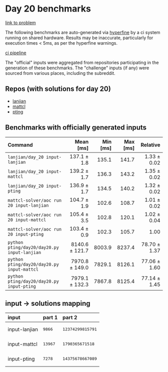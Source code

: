 # Day 20 benchmarks

[link to problem](http://adventofcode.com/2022/day/20)

The following benchmarks are auto-generated via [hyperfine](https://github.com/sharkdp/hyperfine) by a ci system running on shared hardware. Results may be inaccurate, particularly for execution times < 5ms, as per the hyperfine warnings.

[ci pipeline](http://ci.papercode.net:8080/teams/aoc2022/pipelines/aoc-compare-2022)

The "official" inputs were aggregated from repositories participating in the generation of these benchmarks. The "challenge" inputs (if any) were sourced from various places, including the subreddit.

## Repos (with solutions for day 20)


- [lanjian](https://github.com/LanJian/aoc-2022)
- [mattcl](https://github.com/mattcl/aoc2022)
- [pting](https://github.com/pting/aoc2022)

## Benchmarks with officially generated inputs
| Command | Mean [ms] | Min [ms] | Max [ms] | Relative |
|:---|---:|---:|---:|---:|
| `lanjian/day_20 input-lanjian` | 137.1 ± 1.8 | 135.1 | 141.7 | 1.33 ± 0.02 |
| `lanjian/day_20 input-mattcl` | 139.2 ± 1.7 | 136.3 | 143.2 | 1.35 ± 0.02 |
| `lanjian/day_20 input-pting` | 136.9 ± 1.7 | 134.5 | 140.2 | 1.32 ± 0.02 |
| `mattcl-solver/aoc run 20 input-lanjian` | 104.7 ± 1.9 | 102.6 | 108.7 | 1.01 ± 0.02 |
| `mattcl-solver/aoc run 20 input-mattcl` | 105.4 ± 3.5 | 102.8 | 120.1 | 1.02 ± 0.04 |
| `mattcl-solver/aoc run 20 input-pting` | 103.4 ± 0.9 | 102.3 | 105.7 | 1.00 |
| `python pting/day20/day20.py input-lanjian` | 8140.6 ± 121.7 | 8003.9 | 8237.4 | 78.70 ± 1.37 |
| `python pting/day20/day20.py input-mattcl` | 7970.8 ± 149.0 | 7829.1 | 8126.1 | 77.06 ± 1.60 |
| `python pting/day20/day20.py input-pting` | 7979.1 ± 132.3 | 7867.8 | 8125.4 | 77.14 ± 1.45 |

## input -> solutions mapping
|input|part 1|part 2|
|:---|:---|:---|
|input-lanjian|<pre>9866</pre>|<pre>12374299815791</pre>|
|input-mattcl|<pre>13967</pre>|<pre>1790365671518</pre>|
|input-pting|<pre>7278</pre>|<pre>14375678667089</pre>|
